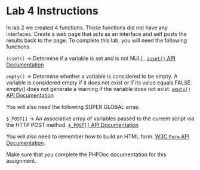 # Lab 4 Instructions

In lab 2 we created 4 functions. Those functions did not have any interfaces. Create a web page that acts as an interface and self posts the results back to the page.  To complete this lab, you will need the following functions.

`isset()` -> Determine if a variable is set and is not NULL. [`isset()` API Documentation](http://php.net/manual/en/function.isset.php)

`empty()` -> Determine whether a variable is considered to be empty. A variable is considered empty if it does not exist or if its value equals FALSE. empty() does not generate a warning if the variable does not exist. [`empty()` API Documentation](http://php.net/manual/en/function.empty.php)

You will also need the following SUPER GLOBAL array.

`$_POST[]` -> An associative array of variables passed to the current script via the HTTP POST method. [`$_POST[]` API Documentation](http://php.net/manual/en/reserved.variables.post.php)

You will also need to remember how to build an HTML form. [W3C `Form` API Documentation](http://www.w3.org/TR/html5/forms.html).

Make sure that you complete the PHPDoc documentation for this assignment.
